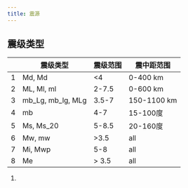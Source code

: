 ```yaml
---
title: 震源
---
```


## 震级类型

| |震级类型| 震级范围 | 震中距范围 |
|---|---|---|---|
| 1 | Md, Md | <4 | 0-400 km |
| 2 | ML, Ml, ml | 2-7.5 | 0-600 km |
| 3 | mb_Lg, mb_lg, MLg | 3.5-7 | 150-1100 km|
| 4 | mb | 4-7 | 15-100度 |
| 5 | Ms, Ms_20 | 5-8.5 | 20-160度 |
| 6 | Mw, mw | >3.5 | all |
| 7 | Mi, Mwp | 5-8 | all |
| 8 | Me | > 3.5 | all |

1. 
